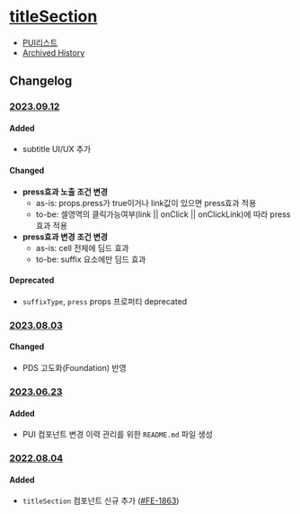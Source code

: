 # [titleSection](https://rxc.atlassian.net/browse/FE-1863)
  * [PUI리스트](../README.md)
  * [Archived History](https://www.notion.so/rxc/TitleSection-4c8542a3b5b14836975c99dcbab20fc1?pvs=4)

## Changelog
### [2023.09.12](https://rxc.atlassian.net/browse/FE-3655)
#### Added
  * subtitle UI/UX 추가
#### Changed
  * **press효과 노출 조건 변경**
    * as-is: props.press가 true이거나 link값이 있으면 press효과 적용
    * to-be: 셀영역의 클릭가능여부(link || onClick || onClickLink)에 따라 press효과 적용
  * **press효과 변경 조건 변경**
    * as-is: cell 전체에 딤드 효과
    * to-be: suffix 요소에만 딤드 효과
#### Deprecated
  * `suffixType`, `press` props 프로퍼티 deprecated

### [2023.08.03](https://rxc.atlassian.net/browse/FE-3499)
#### Changed
  * PDS 고도화(Foundation) 반영

### [2023.06.23](https://rxc.atlassian.net/browse/FE-3326)
#### Added 
  * PUI 컴포넌트 변경 이력 관리를 위한 `README.md` 파일 생성

### [2022.08.04](https://github.com/rxcompany/fe-mobile/commit/85b4b7908466daa3b9ef879c22e62b2f9f9ebe91)
#### Added 
  * `titleSection` 컴포넌트 신규 추가 ([#FE-1863](https://rxc.atlassian.net/browse/FE-1863))